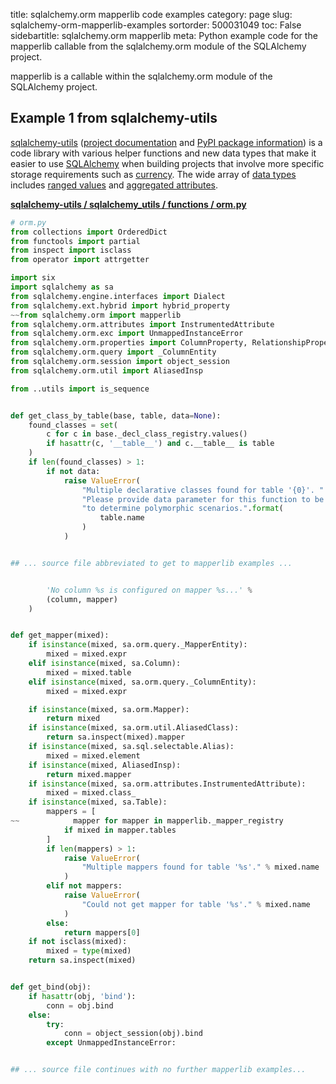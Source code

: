 title: sqlalchemy.orm mapperlib code examples
category: page
slug: sqlalchemy-orm-mapperlib-examples
sortorder: 500031049
toc: False
sidebartitle: sqlalchemy.orm mapperlib
meta: Python example code for the mapperlib callable from the sqlalchemy.orm module of the SQLAlchemy project.


mapperlib is a callable within the sqlalchemy.orm module of the SQLAlchemy project.


## Example 1 from sqlalchemy-utils
[sqlalchemy-utils](https://github.com/kvesteri/sqlalchemy-utils)
([project documentation](https://sqlalchemy-utils.readthedocs.io/en/latest/)
and
[PyPI package information](https://pypi.org/project/SQLAlchemy-Utils/))
is a code library with various helper functions and new data types
that make it easier to use [SQLAlchemy](/sqlalchemy.html) when building
projects that involve more specific storage requirements such as
[currency](https://sqlalchemy-utils.readthedocs.io/en/latest/data_types.html#module-sqlalchemy_utils.types.currency).
The wide array of
[data types](https://sqlalchemy-utils.readthedocs.io/en/latest/data_types.html)
includes [ranged values](https://sqlalchemy-utils.readthedocs.io/en/latest/range_data_types.html)
and [aggregated attributes](https://sqlalchemy-utils.readthedocs.io/en/latest/aggregates.html).

[**sqlalchemy-utils / sqlalchemy_utils / functions / orm.py**](https://github.com/kvesteri/sqlalchemy-utils/blob/master/sqlalchemy_utils/functions/orm.py)

```python
# orm.py
from collections import OrderedDict
from functools import partial
from inspect import isclass
from operator import attrgetter

import six
import sqlalchemy as sa
from sqlalchemy.engine.interfaces import Dialect
from sqlalchemy.ext.hybrid import hybrid_property
~~from sqlalchemy.orm import mapperlib
from sqlalchemy.orm.attributes import InstrumentedAttribute
from sqlalchemy.orm.exc import UnmappedInstanceError
from sqlalchemy.orm.properties import ColumnProperty, RelationshipProperty
from sqlalchemy.orm.query import _ColumnEntity
from sqlalchemy.orm.session import object_session
from sqlalchemy.orm.util import AliasedInsp

from ..utils import is_sequence


def get_class_by_table(base, table, data=None):
    found_classes = set(
        c for c in base._decl_class_registry.values()
        if hasattr(c, '__table__') and c.__table__ is table
    )
    if len(found_classes) > 1:
        if not data:
            raise ValueError(
                "Multiple declarative classes found for table '{0}'. "
                "Please provide data parameter for this function to be able "
                "to determine polymorphic scenarios.".format(
                    table.name
                )
            )


## ... source file abbreviated to get to mapperlib examples ...


        'No column %s is configured on mapper %s...' %
        (column, mapper)
    )


def get_mapper(mixed):
    if isinstance(mixed, sa.orm.query._MapperEntity):
        mixed = mixed.expr
    elif isinstance(mixed, sa.Column):
        mixed = mixed.table
    elif isinstance(mixed, sa.orm.query._ColumnEntity):
        mixed = mixed.expr

    if isinstance(mixed, sa.orm.Mapper):
        return mixed
    if isinstance(mixed, sa.orm.util.AliasedClass):
        return sa.inspect(mixed).mapper
    if isinstance(mixed, sa.sql.selectable.Alias):
        mixed = mixed.element
    if isinstance(mixed, AliasedInsp):
        return mixed.mapper
    if isinstance(mixed, sa.orm.attributes.InstrumentedAttribute):
        mixed = mixed.class_
    if isinstance(mixed, sa.Table):
        mappers = [
~~            mapper for mapper in mapperlib._mapper_registry
            if mixed in mapper.tables
        ]
        if len(mappers) > 1:
            raise ValueError(
                "Multiple mappers found for table '%s'." % mixed.name
            )
        elif not mappers:
            raise ValueError(
                "Could not get mapper for table '%s'." % mixed.name
            )
        else:
            return mappers[0]
    if not isclass(mixed):
        mixed = type(mixed)
    return sa.inspect(mixed)


def get_bind(obj):
    if hasattr(obj, 'bind'):
        conn = obj.bind
    else:
        try:
            conn = object_session(obj).bind
        except UnmappedInstanceError:


## ... source file continues with no further mapperlib examples...

```

